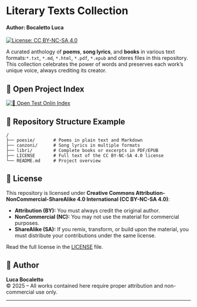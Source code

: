 # Literary Texts Collection
#### Author: Bocaletto Luca

[![License: CC BY-NC-SA 4.0](https://licensebuttons.net/l/by-nc-sa/4.0/80x15.png)](https://creativecommons.org/licenses/by-nc-sa/4.0/)

A curated anthology of **poems**, **song lyrics**, and **books** in various text formats:`*.txt`, `*.md`, `*.html`, `*.pdf`, `*.epub` and oteres files in this repository. This collection celebrates the power of words and preserves each work’s unique voice, always crediting its creator.

## 🚀 Open Project Index

[![🚀 Open Test Onlin Index](https://img.shields.io/badge/🚀-Open_Test_Onlin_Index-blue?style=for-the-badge)](./index.html)

## 📂 Repository Structure Example

```
/
├── poesie/       # Poems in plain text and Markdown
├── canzoni/      # Song lyrics in multiple formats
├── libri/        # Complete books or excerpts in PDF/EPUB
├── LICENSE       # Full text of the CC BY-NC-SA 4.0 license
└── README.md     # Project overview
```

## 📜 License

This repository is licensed under **Creative Commons Attribution-NonCommercial-ShareAlike 4.0 International (CC BY-NC-SA 4.0)**:

- **Attribution (BY):** You must always credit the original author.
- **NonCommercial (NC):** You may not use the material for commercial purposes.
- **ShareAlike (SA):** If you remix, transform, or build upon the material, you must distribute your contributions under the same license.

Read the full license in the [LICENSE](LICENSE) file.

## 👤 Author

**Luca Bocaletto**  
© 2025 – All works contained here require proper attribution and non-commercial use only.  

---
